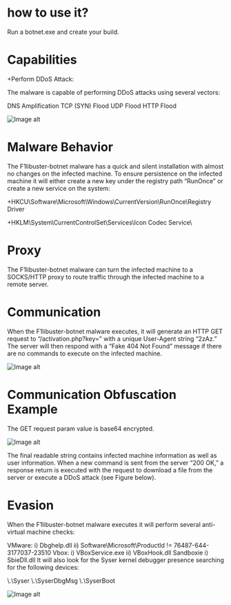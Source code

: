# how to use it?

Run a botnet.exe and create your build.




# Capabilities

+Perform DDoS Attack:

The malware is capable of performing DDoS attacks using several vectors:

DNS Amplification
TCP (SYN) Flood
UDP Flood
HTTP Flood

![Image alt](https://github.com/F1libuster/F1libuster-botnet/blob/main/botnet.png)

# Malware Behavior

The F1libuster-botnet malware has a quick and silent installation with almost no changes on the infected machine. To ensure persistence on the infected machine it will either create a new key under the registry path “RunOnce” or create a new service on the system:

+HKCU\Software\Microsoft\Windows\CurrentVersion\RunOnce\Registry Driver

+HKLM\System\CurrentControlSet\Services\Icon Codec Service\

# Proxy

The F1libuster-botnet malware can turn the infected machine to a SOCKS/HTTP proxy to route traffic through the infected machine to a remote server.

# Communication

When the F1libuster-botnet malware executes, it will generate an HTTP GET request to “/activation.php?key=” with a unique User-Agent string “2zAz.” The server will then respond with a “Fake 404 Not Found” message if there are no commands to execute on the infected machine.

![Image alt](https://github.com/F1libuster/F1libuster-botnet/blob/main/botnet2.png)

# Communication Obfuscation Example

The GET request param value is base64 encrypted.

![Image alt](https://github.com/F1libuster/F1libuster-botnet/blob/main/botnet3.jpg)

The final readable string contains infected machine information as well as user information. When a new command is sent from the server “200 OK,” a response return is executed with the request to download a file from the server or execute a DDoS attack (see Figure below).

# Evasion

When the F1libuster-botnet malware executes it will perform several anti-virtual machine checks:

VMware:
i) Dbghelp.dll
ii) Software\Microsoft\ProductId != 76487-644-3177037-23510
Vbox:
i) VBoxService.exe
ii) VBoxHook.dll
Sandboxie
i) SbieDll.dll
It will also look for the Syser kernel debugger presence searching for the following devices:

\\.\Syser
\\.\SyserDbgMsg
\\.\SyserBoot

![Image alt](https://github.com/F1libuster/F1libuster-botnet/blob/main/botnet4.jpg)

